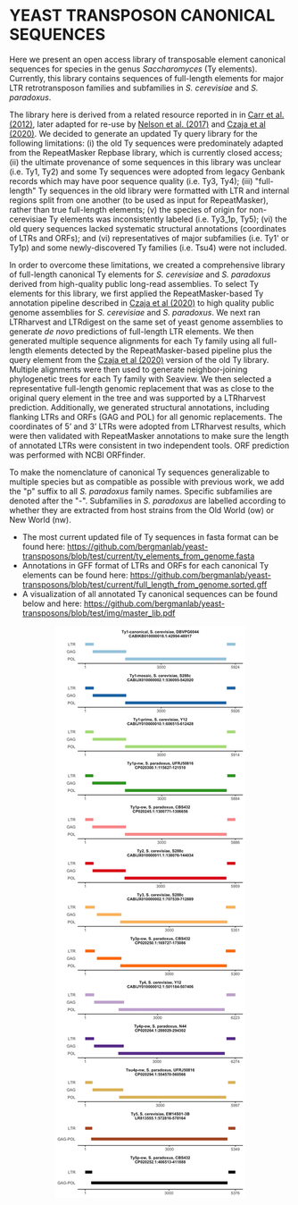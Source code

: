 # **YEAST TRANSPOSON CANONICAL SEQUENCES**

Here we present an open access library of transposable element canonical sequences for species in the genus *Saccharomyces* (Ty elements). Currently, this library contains sequences of full-length elements for major LTR retrotransposon families and subfamilies in *S. cerevisiae* and *S. paradoxus*.

The library here is derived from a related resource reported in in [Carr et al. (2012)](https://journals.plos.org/plosone/article?id=10.1371/journal.pone.0050978), later adapted for re-use by [Nelson et al. (2017)](https://academic.oup.com/g3journal/article/7/8/2763/6031520?login=false) and [Czaja et al (2020)](https://journals.plos.org/plosgenetics/article?id=10.1371/journal.pgen.1008632). We decided to generate an updated Ty query library for the following limitations: (i) the old Ty sequences were predominately adapted from the RepeatMasker Repbase library, which is currently closed access; (ii) the ultimate provenance of some sequences in this library was unclear (i.e. Ty1, Ty2) and some Ty sequences were adopted from legacy Genbank records which may have poor sequence quality (i.e. Ty3, Ty4); (iii) "full-length" Ty sequences in the old library were formatted with LTR and internal regions split from one another (to be used as input for RepeatMasker), rather than true full-length elements; (v) the species of origin for non-cerevisiae Ty elements was inconsistently labeled (i.e. Ty3_1p, Ty5); (vi) the old query sequences lacked systematic structural annotations (coordinates of LTRs and ORFs); and (vi) representatives of major subfamilies (i.e. Ty1' or Ty1p) and some newly-discovered Ty families (i.e. Tsu4) were not included.

In order to overcome these limitations, we created a comprehensive library of full-length canonical Ty elements for *S. cerevisiae* and *S. paradoxus* derived from high-quality public long-read assemblies. To select Ty elements for this library, we first applied the RepeatMasker-based Ty annotation pipeline described in [Czaja et al (2020)](https://journals.plos.org/plosgenetics/article?id=10.1371/journal.pgen.1008632) to high quality public genome assemblies for *S. cerevisiae* and *S. paradoxus*. We next ran LTRharvest and LTRdigest on the same set of yeast genome assemblies to generate *de novo* predictions of full-length LTR elements. We then generated multiple sequence alignments for each Ty family using all full-length elements detected by the RepeatMasker-based pipeline plus the query element from the [Czaja et al (2020)](https://journals.plos.org/plosgenetics/article?id=10.1371/journal.pgen.1008632) version of the old Ty library. Multiple alignments were then used to generate neighbor-joining phylogenetic trees for each Ty family with Seaview. We then selected a representative full-length genomic replacement that was as close to the original query element in the tree and was supported by a LTRharvest prediction. Additionally, we generated structural annotations, including flanking LTRs and ORFs (GAG and POL) for all genomic replacements. The coordinates of 5’ and 3’ LTRs were adopted from LTRharvest results, which were then validated with RepeatMasker annotations to make sure the length of annotated LTRs were consistent in two independent tools. ORF prediction was performed with NCBI ORFfinder.

To make the nomenclature of canonical Ty sequences generalizable to multiple species but as compatible as possible with previous work, we add the "p" suffix to all *S. paradoxus* family names. Specific subfamilies are denoted after the "-". Subfamilies in *S. paradoxus* are labelled according to whether they are extracted from host strains from the Old World (ow) or New World (nw).

- The most current updated file of Ty sequences in fasta format can be found here: https://github.com/bergmanlab/yeast-transposons/blob/test/current/ty_elements_from_genome.fasta
- Annotations in GFF format of LTRs and ORFs for each canonical Ty elements can be found here: https://github.com/bergmanlab/yeast-transposons/blob/test/current/full_length_from_genome.sorted.gff
- A visualization of all annotated Ty canonical sequences can be found below and here: https://github.com/bergmanlab/yeast-transposons/blob/test/img/master_lib.pdf

<p align="center">
    <img src="https://github.com/bergmanlab/yeast-transposons/blob/main/img/master_lib.jpg?raw=true" alt="Ty library"/>
</p>
